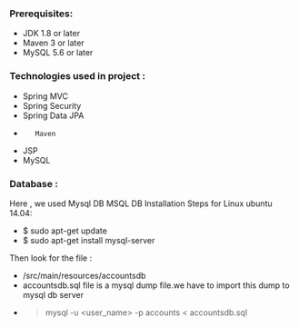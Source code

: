 ####
### Prerequisites:

- JDK 1.8 or later
- Maven 3 or later
- MySQL 5.6 or later

### Technologies used in  project :
- Spring MVC
- Spring Security
- Spring Data JPA
-        Maven
- JSP
- MySQL
###     Database :
Here             ,             we used Mysql DB 
MSQL DB Installation Steps for Linux ubuntu 14.04:
- $ sudo apt-get update
- $ sudo apt-get install mysql-server

Then                           look for the file :
- /src/main/resources/accountsdb
- accountsdb.sql file is a mysql dump file.we have to import this dump to mysql db server
- > mysql -u <user_name> -p accounts < accountsdb.sql


